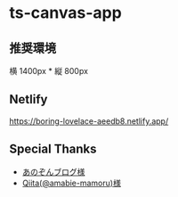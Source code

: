 # ts-canvas-app

## 推奨環境
横 1400px * 縦 800px

## Netlify
https://boring-lovelace-aeedb8.netlify.app/

## Special Thanks

- [あのぞんブログ様](https://blog.anozon.me/react-canvas-to-img)
- [Qiita(@amabie-mamoru)様](https://qiita.com/amabie-mamoru/items/af1f7c7d0877022dbe89)
